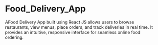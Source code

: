 # Food_Delivery_App
 AFood Delivery App built using React JS allows users to browse restaurants, view menus, place orders, and track  deliveries in real time. It provides an intuitive, responsive interface for seamless online food ordering.
